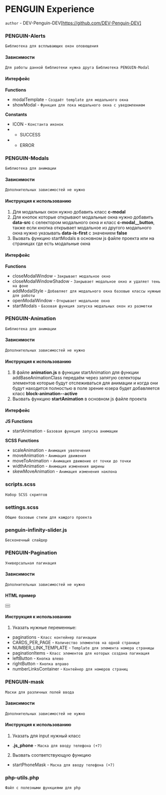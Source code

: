 # PENGUIN Experience

`author` - DEV-Penguin-DEV[https://github.com/DEV-Penguin-DEV]

### PENGUIN-Alerts

`Библиотека для всплывающих окон оповещения`

#### Зависимости

`Для работы данной библиотеки нужна друга Библиотека PENGUIN-Modal`

#### Интерфейс

**Functions**

- modalTemplate - `Создаёт template для модального окна`
- showModal - `Функция для пока модального окна с уведомлением`

**Constants**

- ICON - `Константа иконок`
- - SUCCESS
- - ERROR

### PENGUIN-Modals

`Библиотека для анимации`

#### Зависимости

`Дополнительных зависимостей не нужно`

#### Инструкция к использованию

1. Для модальных окон нужно добавить класс **c-modal**
2. Для кнопок которые открывают модальные окна нужно добавить **data-src** с селектором модального окна и класс **c-modal__button**, также если кнопка открывает модальное из другого модального окна нужно указывать **data-is-first** с значением **false**
3. Вызвать функцию startModals в основном js файле проекта или на страницах где есть модальные окна

#### Интерфейс

**Functions**

- closeModalWindow - `Закрывает модальное окно`
- closeModalWindowShadow - `Закрывает модальное окно и удаляет тень на фоне`
- addModalStyle - `Добавляет для модального окна базовые классы нужные для работы`
- openModalWindow - `Открывает модальное окно`
- startModals - `Базовая функция запуска модальных окон из разметки`

### PENGUIN-Animation

`Библиотека для анимации`

#### Зависимости

`Дополнительных зависимостей не нужно`

#### Инструкция к использованию

1. В файле **animation.js** в функции startAnimation для функции addBaseAnimationClass передаём через запятую селекторы элементов которые будут отслеживаться для анимации и когда они будут находится полностью в поле зрение юзера будет добавляется класс **block-animation--active**
2. Вызвать функцию **startAnimation** в основном js файле проекта

#### Интерфейс

**JS Functions**

- startAnimation - `Базовая функция запуска анимации`

**SCSS Functions**

- scaleAnimation - `Анимация увелечения`
- moveAnimation - `Анимация движения`
- moveToAnimation - `Анимация движение от точки до точки`
- widthAnimation - `Анимация изменения ширины`
- skewMoveAnimation - `Анимация изменения наклона`

### scripts.scss

`Набор SCSS скриптов`

### settings.scss

`Общие базовые стили для каждого проекта`

### penguin-infinity-slider.js

`Бесконечный слайдер`


### PENGUIN-Pagination

`Универсальная пагинация`

#### Зависимости

`Дополнительных зависимостей не нужно`

#### HTML пример

<div class="gallery" data-current-page="1">
    <div class="gallery__item">
        <!-- Контент Элемента -->
    </div>
</div>

<div class="pagination">
    <button class="pagination__arrow pagination__arrow--left">
    </button>
    <div class="pagination__container"> <!-- Контейнер для номеров страниц --> </div>
    <button class="pagination__arrow pagination__arrow--right">
    </button>
</div>


#### Инструкция к использованию

1. Указать нужные переменные:
 - paginations - `Класс контейнер пагинации`
 - CARDS_PER_PAGE - `Количество элементов на одной странице`
 - NUMBER_LINK_TEMPLATE - `Template для элемента номера страницы`
 - paginationItems - `Класс элементов для которых создана пагинация`
 - leftButton - `Кнопка влево`
 - rightButton - `Кнопка вправо`
 - numberLinksContainer - `Контейнер для номеров страниц`


### PENGUIN-mask

`Маски для различных полей ввода`

#### Зависимости

`Дополнительных зависимостей не нужно`

#### Инструкция к использованию

1. Указать для input нужный класс
- **.js_phone** - `Маска для вводу телефона (+7)`
2. Вызвать соответствующую функцию
- startPhoneMask - `Маска для вводу телефона (+7)`


### php-utils.php

`Файл с полезными функциями для php`